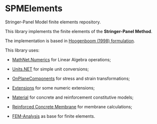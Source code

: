 # SPMElements
Stringer-Panel Model finite elements repository.

This library implements the finite elements of the **Stringer-Panel Method**.

The implementation is based in [Hoogenboom (1998) formulation](http://resolver.tudelft.nl/uuid:9ebcace7-f3d7-4ee0-93ff-cd157f4e5774).

This library uses:

- [MathNet.Numerics](https://github.com/mathnet/mathnet-numerics) for Linear Algebra operations;

- [Units.NET](https://github.com/angularsen/UnitsNet) for simple unit conversions;

- [OnPlaneComponents](https://github.com/andrefmello91/On-Plane-Components) for stress and strain transformations;

- [Extensions](https://github.com/andrefmello91/Extensions) for some numeric extensions;

- [Material](https://github.com/andrefmello91/Material) for concrete and reinforcement constitutive models;

- [Reinforced Concrete Membrane](https://github.com/andrefmello91/Reinforced-Concrete-Membrane) for membrane calculations;

- [FEM-Analysis](https://github.com/andrefmello91/FEM-Analysis) as base for finite elements.